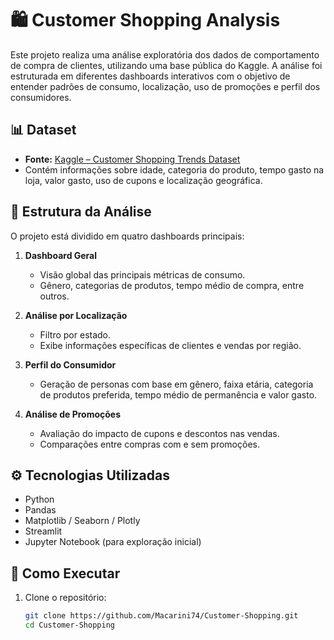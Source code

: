 # 🛍️ Customer Shopping Analysis

Este projeto realiza uma análise exploratória dos dados de comportamento de compra de clientes, utilizando uma base pública do Kaggle. A análise foi estruturada em diferentes dashboards interativos com o objetivo de entender padrões de consumo, localização, uso de promoções e perfil dos consumidores.

## 📊 Dataset

- **Fonte:** [Kaggle – Customer Shopping Trends Dataset](https://www.kaggle.com/datasets/iamsouravbanerjee/customer-shopping-trends-dataset)
- Contém informações sobre idade, categoria do produto, tempo gasto na loja, valor gasto, uso de cupons e localização geográfica.

## 📁 Estrutura da Análise

O projeto está dividido em quatro dashboards principais:

1. **Dashboard Geral**
   - Visão global das principais métricas de consumo.
   - Gênero, categorias de produtos, tempo médio de compra, entre outros.

2. **Análise por Localização**
   - Filtro por estado.
   - Exibe informações específicas de clientes e vendas por região.

3. **Perfil do Consumidor**
   - Geração de personas com base em gênero, faixa etária, categoria de produtos preferida, tempo médio de permanência e valor gasto.

4. **Análise de Promoções**
   - Avaliação do impacto de cupons e descontos nas vendas.
   - Comparações entre compras com e sem promoções.

## ⚙️ Tecnologias Utilizadas

- Python
- Pandas
- Matplotlib / Seaborn / Plotly
- Streamlit
- Jupyter Notebook (para exploração inicial)

## 🚀 Como Executar

1. Clone o repositório:
   ```bash
   git clone https://github.com/Macarini74/Customer-Shopping.git
   cd Customer-Shopping
